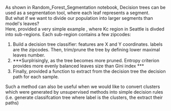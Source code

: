 As shown in Random_Forest_Segmentation notebook, Decision trees can be used as a segmentation tool, where each leaf represents a segment.<br>
But what if we want to divide our population into larger segments than model's leaves?<br>
Here, provided a very simple example , where Kc region in Seattle is divded into sub-regions. Each sub-region contains a few zipcodes:<br>

  1. Build a decision tree classifier: features are X and Y coordinates. labels are the zipcodes. Then, trim/prune the tree by defining lower maximal leaves number.
  2. ***Surplrisingly, as the tree becomes more pruned. Entropy criterion provides more evenly balanced leaves size than Gini index ***
  3. Finally, provided a function to extract from the decision tree the decision path for each sample.

Such a method can also be useful when we would like to convert clusters which were generated by unsupervised methods into simple decision rules (i.e. generate classifcation tree where label is the clusters, the extract their paths)
